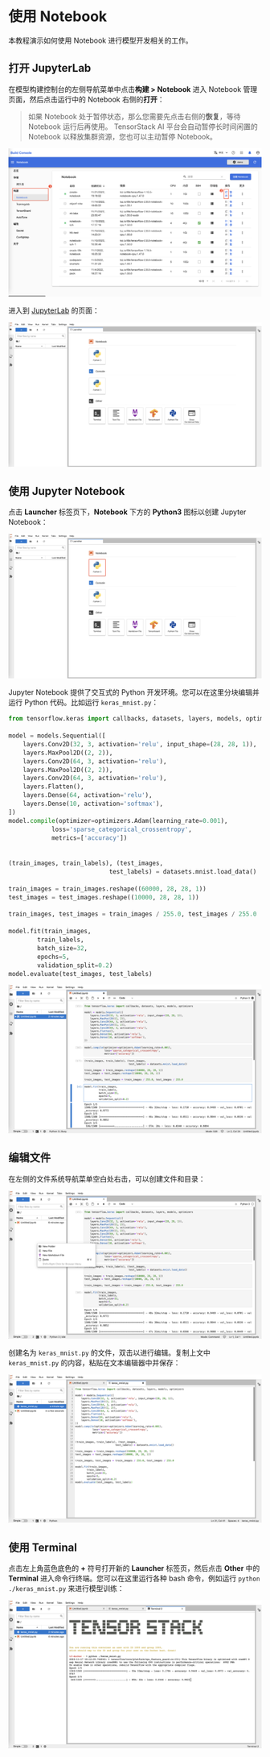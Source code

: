 # 使用 Notebook

本教程演示如何使用 Notebook 进行模型开发相关的工作。

## 打开 JupyterLab

在模型构建控制台的左侧导航菜单中点击**构建 > Notebook** 进入 Notebook 管理页面，然后点击运行中的 Notebook 右侧的**打开**：

> 如果 Notebook 处于暂停状态，那么您需要先点击右侧的**恢复**，等待 Notebook 运行后再使用。
> TensorStack AI 平台会自动暂停长时间闲置的 Notebook 以释放集群资源，您也可以主动暂停 Notebook。

![](../assets/notebook/use-notebook/notebook-manage.png)

进入到 [JupyterLab](https://jupyter.org/) 的页面：

![](../assets/notebook/use-notebook/jupyterLab.png)

## 使用 Jupyter Notebook

点击 **Launcher** 标签页下，**Notebook** 下方的 **Python3** 图标以创建 Jupyter Notebook：

![](../assets/notebook/use-notebook/jupyterLab-select-notebook.png)

Jupyter Notebook 提供了交互式的 Python 开发环境。您可以在这里分块编辑并运行 Python 代码。比如运行 `keras_mnist.py`：

``` python
from tensorflow.keras import callbacks, datasets, layers, models, optimizers

model = models.Sequential([
    layers.Conv2D(32, 3, activation='relu', input_shape=(28, 28, 1)),
    layers.MaxPool2D((2, 2)),
    layers.Conv2D(64, 3, activation='relu'),
    layers.MaxPool2D((2, 2)),
    layers.Conv2D(64, 3, activation='relu'),
    layers.Flatten(),
    layers.Dense(64, activation='relu'),
    layers.Dense(10, activation='softmax'),
])
model.compile(optimizer=optimizers.Adam(learning_rate=0.001),
            loss='sparse_categorical_crossentropy',
            metrics=['accuracy'])


(train_images, train_labels), (test_images,
                            test_labels) = datasets.mnist.load_data()

train_images = train_images.reshape((60000, 28, 28, 1))
test_images = test_images.reshape((10000, 28, 28, 1))

train_images, test_images = train_images / 255.0, test_images / 255.0

model.fit(train_images,
        train_labels,
        batch_size=32,
        epochs=5,
        validation_split=0.2)
model.evaluate(test_images, test_labels)
```

![](../assets/notebook/use-notebook/jupyterLab-notebook.png)

## 编辑文件

在左侧的文件系统导航菜单空白处右击，可以创建文件和目录：

![](../assets/notebook/use-notebook/jupyterLab-newfile.png)

创建名为 `keras_mnist.py` 的文件，双击以进行编辑。复制上文中 `keras_mnist.py` 的内容，粘贴在文本编辑器中并保存：

![](../assets/notebook/use-notebook/jupyterLab-editor.png)

## 使用 Terminal

点击左上角蓝色底色的 **+** 符号打开新的 **Launcher** 标签页，然后点击 **Other** 中的 **Terminal** 进入命令行终端。您可以在这里运行各种 bash 命令，例如运行 `python ./keras_mnist.py` 来进行模型训练：

![](../assets/notebook/use-notebook/jupyterLab-terminal.png)
